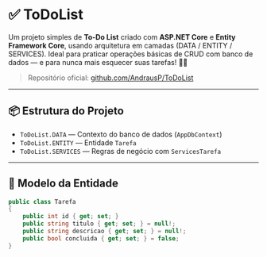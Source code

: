 # ✅ ToDoList

Um projeto simples de **To-Do List** criado com **ASP.NET Core** e **Entity Framework Core**, usando arquitetura em camadas (DATA / ENTITY / SERVICES). Ideal para praticar operações básicas de CRUD com banco de dados — e para nunca mais esquecer suas tarefas! 🧠💡

> Repositório oficial: [github.com/AndrausP/ToDoList](https://github.com/AndrausP/ToDoList)

---

## 📦 Estrutura do Projeto

- `ToDoList.DATA` — Contexto do banco de dados (`AppDbContext`)
- `ToDoList.ENTITY` — Entidade `Tarefa`
- `ToDoList.SERVICES` — Regras de negócio com `ServicesTarefa`

---

## 🧱 Modelo da Entidade

```csharp
public class Tarefa
{
    public int id { get; set; }
    public string titulo { get; set; } = null!;
    public string descricao { get; set; } = null!;
    public bool concluida { get; set; } = false;
}
